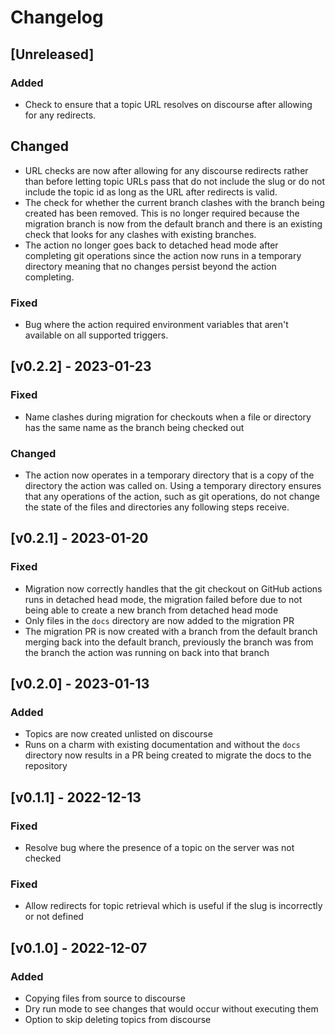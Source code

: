 # Changelog

## [Unreleased]

### Added

- Check to ensure that a topic URL resolves on discourse after allowing for any
  redirects.

## Changed

- URL checks are now after allowing for any discourse redirects rather than
  before letting topic URLs pass that do not include the slug or do not include
  the topic id as long as the URL after redirects is valid.
- The check for whether the current branch clashes with the branch being created
  has been removed. This is no longer required because the migration branch is
  now from the default branch and there is an existing check that looks for any
  clashes with existing branches.
- The action no longer goes back to detached head mode after completing git
  operations since the action now runs in a temporary directory meaning that no
  changes persist beyond the action completing.

### Fixed

- Bug where the action required environment variables that aren't available on
  all supported triggers.

## [v0.2.2] - 2023-01-23

### Fixed

- Name clashes during migration for checkouts when a file or directory has the
  same name as the branch being checked out

### Changed

- The action now operates in a temporary directory that is a copy of the
  directory the action was called on. Using a temporary directory ensures that
  any operations of the action, such as git operations, do not change the state
  of the files and directories any following steps receive.

## [v0.2.1] - 2023-01-20

### Fixed

- Migration now correctly handles that the git checkout on GitHub actions runs
  in detached head mode, the migration failed before due to not being able to
  create a new branch from detached head mode
- Only files in the `docs` directory are now added to the migration PR
- The migration PR is now created with a branch from the default branch merging
  back into the default branch, previously the branch was from the branch the
  action was running on back into that branch

## [v0.2.0] - 2023-01-13

### Added

- Topics are now created unlisted on discourse
- Runs on a charm with existing documentation and without the `docs` directory
  now results in a PR being created to migrate the docs to the repository

## [v0.1.1] - 2022-12-13

### Fixed

- Resolve bug where the presence of a topic on the server was not checked

### Fixed

- Allow redirects for topic retrieval which is useful if the slug is
  incorrectly or not defined

## [v0.1.0] - 2022-12-07

### Added

- Copying files from source to discourse
- Dry run mode to see changes that would occur without executing them
- Option to skip deleting topics from discourse

[//]: # "Release links"
[0.1.1]: https://github.com/canonical/upload-charm-docs/releases/v0.1.1
[0.1.0]: https://github.com/canonical/upload-charm-docs/releases/v0.1.0
